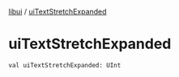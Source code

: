 [libui](index.md) / [uiTextStretchExpanded](./ui-text-stretch-expanded.md)

# uiTextStretchExpanded

`val uiTextStretchExpanded: UInt`